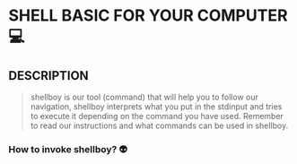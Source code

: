 # SHELL BASIC FOR YOUR COMPUTER :computer:

## DESCRIPTION

> shellboy is our tool (command) that will help you to follow our navigation, shellboy interprets what you put in the stdinput and tries to execute it depending on the command you have used. Remember to read our instructions and what commands can be used in shellboy.

### How to invoke shellboy? :alien:


